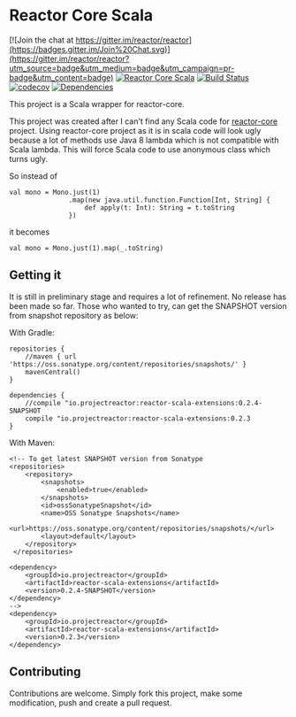 # Reactor Core Scala
[![Join the chat at https://gitter.im/reactor/reactor](https://badges.gitter.im/Join%20Chat.svg)](https://gitter.im/reactor/reactor?utm_source=badge&utm_medium=badge&utm_campaign=pr-badge&utm_content=badge)
[![Reactor Core Scala](https://maven-badges.herokuapp.com/maven-central/com.github.sinwe/reactor-core-scala/badge.svg?style=plastic)](http://mvnrepository.com/artifact/com.github.sinwe/reactor-core-scala) 
[![Build Status](https://travis-ci.org/reactor/reactor-scala-extensions.svg?branch=master)](https://travis-ci.org/reactor/reactor-scala-extensions)
[![codecov](https://codecov.io/gh/reactor/reactor-scala-extensions/branch/master/graph/badge.svg)](https://codecov.io/gh/reactor/reactor-scala-extensions)
[![Dependencies](https://app.updateimpact.com/badge/816040452200468480/reactor-core-scala.svg?config=compile)](https://app.updateimpact.com/latest/816040452200468480/reactor-core-scala)
                            
This project is a Scala wrapper for reactor-core.

This project was created after I can't find any Scala code for [reactor-core](https://github.com/reactor/reactor-core) project.
Using reactor-core project as it is in scala code will look ugly because
a lot of methods use Java 8 lambda which is not compatible with Scala lambda.
This will force Scala code to use anonymous class which turns ugly.

So instead of

    val mono = Mono.just(1)
                   .map(new java.util.function.Function[Int, String] {
                       def apply(t: Int): String = t.toString
                   })
                   
it becomes

    val mono = Mono.just(1).map(_.toString)

## Getting it
It is still in preliminary stage and requires a lot of refinement. No release has been made so far.
Those who wanted to try, can get the SNAPSHOT version from snapshot repository as below:

With Gradle:
    
    repositories {
        //maven { url 'https://oss.sonatype.org/content/repositories/snapshots/' }
        mavenCentral()
    }
    
    dependencies {
        //compile "io.projectreactor:reactor-scala-extensions:0.2.4-SNAPSHOT
        compile "io.projectreactor:reactor-scala-extensions:0.2.3
    }

With Maven:

    <!-- To get latest SNAPSHOT version from Sonatype
    <repositories>
        <repository>
            <snapshots>
                <enabled>true</enabled>
            </snapshots>
            <id>ossSonatypeSnapshot</id>
            <name>OSS Sonatype Snapshots</name>
            <url>https://oss.sonatype.org/content/repositories/snapshots/</url>
            <layout>default</layout>
        </repository>
     </repositories>

    <dependency>
        <groupId>io.projectreactor</groupId>
        <artifactId>reactor-scala-extensions</artifactId>
        <version>0.2.4-SNAPSHOT</version>
    </dependency>
    -->
    <dependency>
        <groupId>io.projectreactor</groupId>
        <artifactId>reactor-scala-extensions</artifactId>
        <version>0.2.3</version>
    </dependency>

## Contributing
Contributions are welcome. Simply fork this project, make some modification, push and 
create a pull request.
